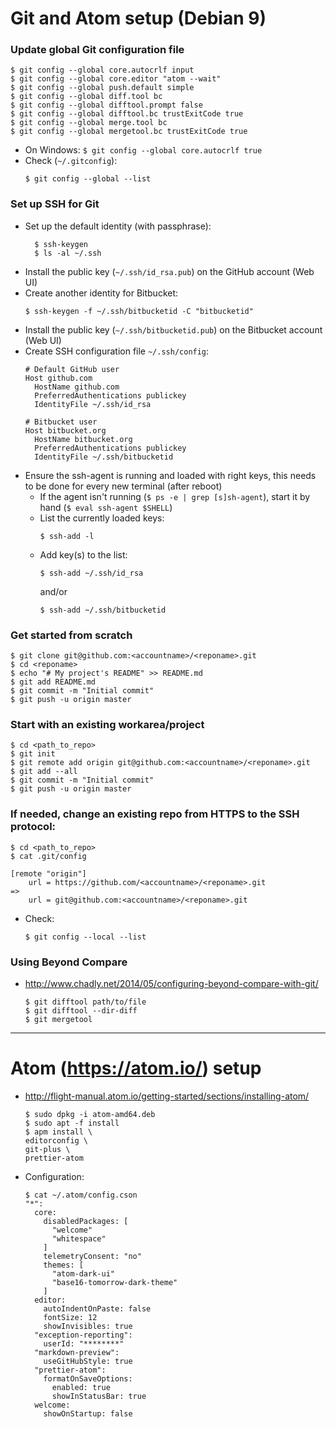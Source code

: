 # Git and Atom setup (Debian 9)

### Update global Git configuration file
```
$ git config --global core.autocrlf input
$ git config --global core.editor "atom --wait"
$ git config --global push.default simple
$ git config --global diff.tool bc
$ git config --global difftool.prompt false
$ git config --global difftool.bc trustExitCode true
$ git config --global merge.tool bc
$ git config --global mergetool.bc trustExitCode true
```
* On Windows: `$ git config --global core.autocrlf true`
* Check (`~/.gitconfig`):
  ```
  $ git config --global --list
  ```

### Set up SSH for Git
* Set up the default identity (with passphrase):
  ```
    $ ssh-keygen
    $ ls -al ~/.ssh
  ```
* Install the public key (`~/.ssh/id_rsa.pub`) on the GitHub account (Web UI)
* Create another identity for Bitbucket:
  ```
  $ ssh-keygen -f ~/.ssh/bitbucketid -C "bitbucketid"
  ```
* Install the public key (`~/.ssh/bitbucketid.pub`) on the Bitbucket account (Web UI)
* Create SSH configuration file `~/.ssh/config`:
  ```
  # Default GitHub user
  Host github.com
    HostName github.com
    PreferredAuthentications publickey
    IdentityFile ~/.ssh/id_rsa

  # Bitbucket user
  Host bitbucket.org
    HostName bitbucket.org
    PreferredAuthentications publickey
    IdentityFile ~/.ssh/bitbucketid
  ```
* Ensure the ssh-agent is running and loaded with right keys, this needs to be done for every new terminal (after reboot)
  * If the agent isn't running (`$ ps -e | grep [s]sh-agent`), start it by hand (`$ eval ssh-agent $SHELL`)
  * List the currently loaded keys:
    ```
    $ ssh-add -l
    ```
  * Add key(s) to the list:
    ```
    $ ssh-add ~/.ssh/id_rsa
    ```
    and/or
    ```
    $ ssh-add ~/.ssh/bitbucketid
    ```

### Get started from scratch
```
$ git clone git@github.com:<accountname>/<reponame>.git
$ cd <reponame>
$ echo "# My project's README" >> README.md
$ git add README.md
$ git commit -m "Initial commit"
$ git push -u origin master
```

### Start with an existing workarea/project
```
$ cd <path_to_repo>
$ git init
$ git remote add origin git@github.com:<accountname>/<reponame>.git
$ git add --all
$ git commit -m "Initial commit"
$ git push -u origin master
```

### If needed, change an existing repo from HTTPS to the SSH protocol:
```
$ cd <path_to_repo>
$ cat .git/config

[remote "origin"]
	url = https://github.com/<accountname>/<reponame>.git
=>
	url = git@github.com:<accountname>/<reponame>.git
```
* Check:
  ```
  $ git config --local --list
  ```

### Using Beyond Compare
* http://www.chadly.net/2014/05/configuring-beyond-compare-with-git/
  ```
  $ git difftool path/to/file
  $ git difftool --dir-diff
  $ git mergetool
  ```
---
# Atom (https://atom.io/) setup
* http://flight-manual.atom.io/getting-started/sections/installing-atom/
  ```
  $ sudo dpkg -i atom-amd64.deb
  $ sudo apt -f install
  $ apm install \
  editorconfig \
  git-plus \
  prettier-atom
  ```
* Configuration:
  ```
  $ cat ~/.atom/config.cson
  "*":
    core:
      disabledPackages: [
        "welcome"
        "whitespace"
      ]
      telemetryConsent: "no"
      themes: [
        "atom-dark-ui"
        "base16-tomorrow-dark-theme"
      ]
    editor:
      autoIndentOnPaste: false
      fontSize: 12
      showInvisibles: true
    "exception-reporting":
      userId: "********"
    "markdown-preview":
      useGitHubStyle: true
    "prettier-atom":
      formatOnSaveOptions:
        enabled: true
        showInStatusBar: true
    welcome:
      showOnStartup: false
    ```
